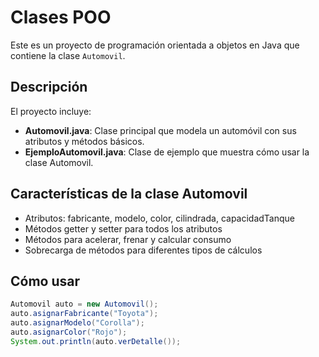 # Clases POO

Este es un proyecto de programación orientada a objetos en Java que contiene la clase `Automovil`.

## Descripción

El proyecto incluye:
- **Automovil.java**: Clase principal que modela un automóvil con sus atributos y métodos básicos.
- **EjemploAutomovil.java**: Clase de ejemplo que muestra cómo usar la clase Automovil.

## Características de la clase Automovil

- Atributos: fabricante, modelo, color, cilindrada, capacidadTanque
- Métodos getter y setter para todos los atributos
- Métodos para acelerar, frenar y calcular consumo
- Sobrecarga de métodos para diferentes tipos de cálculos

## Cómo usar

```java
Automovil auto = new Automovil();
auto.asignarFabricante("Toyota");
auto.asignarModelo("Corolla");
auto.asignarColor("Rojo");
System.out.println(auto.verDetalle());
```
